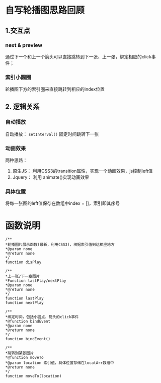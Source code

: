 # 自写轮播图思路回顾
## 1.交互点
### next & preview
通过下一个和上一个箭头可以直接跳转到下一张、上一张，绑定相应的click事件；
### 索引小圆圈
轮播图下方的索引圈来直接跳转到相应的index位置
## 2. 逻辑关系
### 自动播放
自动播放： `setInterval()` 固定时间跳转下一张
### 动画效果
两种思路：
  1. 原生JS： 利用CSS3的transition属性，实现一个动画效果，js控制left值
  2. Jquery： 利用 animate()实现动画效果
### 具体位置
  将每一张图的left值保存在数组中index = []，索引即其序号

# 函数说明
```
/**
*轮播图片展示函数(最新，利用CSS3)，根据索引值到达相应地方
*@param none
*@return none
*/
function disPlay

/**
*上一张/下一章图片
*Function lastPlay/nextPlay
*@param none
*@return none
*/
function lastPlay
function nextPlay

/**
*绑定时间，包括小圆点、箭头的click事件
*@function bindEvent
*@param none
*@return none
*/
function bindEvent()

/**
*跳转到某张图片
*@function moveTo
*@param location 索引值，具体位置存储在locatArr数组中
*@return none
*/
function moveTo(location)

```
